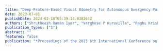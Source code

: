 ```yaml
---
title: "Deep-Feature-Based Visual Odometry for Autonomous Emergency Parking"
date: 2023-07-01
publishDate: 2024-02-18T05:39:14.038264Z
authors: ["Shrutheesh Raman Iyer", "Varghese P Kuruvilla", "Raghu Krishnapuram", "Panini Bhamidipati"]
publication_types: ["1"]
abstract: ""
featured: false
publication: "*Proceedings of the 2023 6th International Conference on Advances in Robotics*"
---
```


